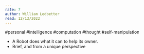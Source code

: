 ```yaml
---
rate: 7
author: William Ledbetter
read: 12/13/2022
---
```


#personal #intelligence #computation #thought #self-manipulation

- A Robot does what it can to help its owner.
- Brief, and from a unique perspective
